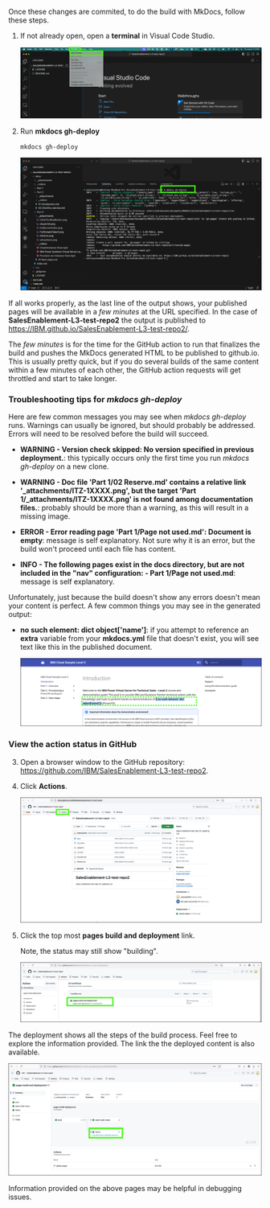 Once these changes are commited, to do the build with MkDocs, follow these steps.

1. If not already open, open a **terminal** in Visual Code Studio.

    ![](_attachments/VSC-newTerminal.png)

2. Run **mkdocs gh-deploy**

    ```
    mkdocs gh-deploy
    ```

    ![](_attachments/VCS-mkdocs-ghdeploy.png)

If all works properly, as the last line of the output shows, your published pages will be available in a *few minutes* at the URL specified. In the case of **SalesEnablement-L3-test-repo2** the output is published to <a href="https://IBM.github.io/SalesEnablement-L3-test-repo2/" target="_blank">https://IBM.github.io/SalesEnablement-L3-test-repo2/</a>.

The *few minutes* is for the time for the GitHub action to run that finalizes the build and pushes the MkDocs generated HTML to be published to github.io. This is usually pretty quick, but if you do several builds of the same content within a few minutes of each other, the GitHub action requests will get throttled and start to take longer.

### Troubleshooting tips for *mkdocs gh-deploy*

Here are few common messages you may see when *mkdocs gh-deploy* runs. Warnings can usually be ignored, but should probably be addressed.  Errors will need to be resolved before the build will succeed.

- **WARNING -  Version check skipped: No version specified in previous deployment.**: this typically occurs only the first time you run *mkdocs gh-deploy* on a new clone. 

- **WARNING -  Doc file 'Part 1/02 Reserve.md' contains a relative link '_attachments/ITZ-1XXXX.png', but the target 'Part 1/_attachments/ITZ-1XXXX.png' is not found among documentation files.**: probably should be more than a warning, as this will result in a missing image.

- **ERROR   -  Error reading page 'Part 1/Page not used.md': Document is empty**: message is self explanatory. Not sure why it is an error, but the build won't proceed until each file has content.

- **INFO    -  The following pages exist in the docs directory, but are not included in the "nav" configuration: - Part 1/Page not used.md**: message is self explanatory.

Unfortunately, just because the build doesn't show any errors doesn't mean your content is perfect. A few common things you may see in the generated output:

- **no such element: dict object['name']**: if you attempt to reference an **extra** variable from your **mkdocs.yml** file that doesn't exist, you will see text like this in the published document.

    ![](_attachments/Output-badVar.png)

### View the action status in GitHub

3. Open a browser window to the GitHub repository: <a href="https://github.com/IBM/SalesEnablement-L3-test-repo2" target="_blank">https://github.com/IBM/SalesEnablement-L3-test-repo2</a>.

4. Click **Actions**.

    ![](_attachments/GH-sourceRepoMain.png)

5. Click the top most **pages build and deployment** link.

    Note, the status may still show "building".

    ![](_attachments/GH-actions.png)

The deployment shows all the steps of the build process. Feel free to explore the information provided. The link the the deployed content is also available.

![](_attachments/GH-actionComplete.png)

Information provided on the above pages may be helpful in debugging issues.